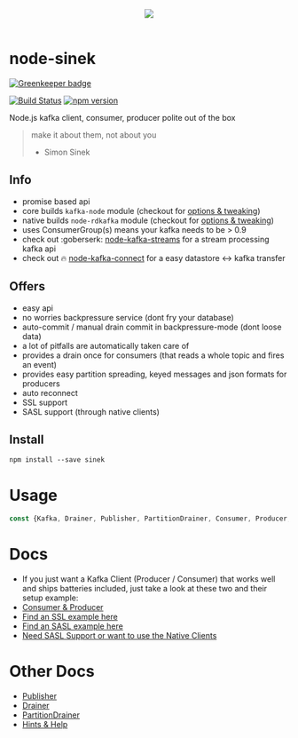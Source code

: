 <center><img src="https://cdn1.teamhellfall.de/contentdelivery/8642e870-7555-473a-b549-c520bd85bc51.0861a88f-28cf-42b6-88c7-f2942e64cc79.png?dim=165x125" /></center><br/>

# node-sinek

[![Greenkeeper badge](https://badges.greenkeeper.io/nodefluent/node-sinek.svg)](https://greenkeeper.io/)

[![Build Status](https://travis-ci.org/nodefluent/node-sinek.svg?branch=master)](https://travis-ci.org/nodefluent/node-sinek)
[![npm version](https://badge.fury.io/js/sinek.svg)](https://badge.fury.io/js/sinek)

Node.js kafka client, consumer, producer polite out of the box

> make it about them, not about you
> - Simon Sinek

## Info
- promise based api
- core builds `kafka-node` module (checkout for [options & tweaking](https://github.com/SOHU-Co/kafka-node/blob/master/README.md))
- native builds `node-rdkafka` module (checkout for [options & tweaking](https://github.com/edenhill/librdkafka/blob/master/CONFIGURATION.md))
- uses ConsumerGroup(s) means your kafka needs to be > 0.9
- check out :goberserk: [node-kafka-streams](https://github.com/nodefluent/kafka-streams) for a stream processing kafka api
- check out :fire: [node-kafka-connect](https://github.com/nodefluent/kafka-connect) for a easy datastore <-> kafka transfer

## Offers

- easy api
- no worries backpressure service (dont fry your database)
- auto-commit / manual drain commit in backpressure-mode (dont loose data)
- a lot of pitfalls are automatically taken care of
- provides a drain once for consumers (that reads a whole topic and fires an event)
- provides easy partition spreading, keyed messages and json formats for producers
- auto reconnect
- SSL support
- SASL support (through native clients)

## Install

```shell
npm install --save sinek
```

# Usage

```javascript
const {Kafka, Drainer, Publisher, PartitionDrainer, Consumer, Producer, NConsumer, NProducer} = require("sinek");
```

# Docs

* If you just want a Kafka Client (Producer / Consumer) that works well and ships batteries included,
just take a look at these two and their setup example:
* [Consumer & Producer](lib/connect/README.md)
* [Find an SSL example here](ssl-example/)
* [Find an SASL example here](sasl-ssl-example/)
* [Need SASL Support or want to use the Native Clients](lib/librdkafka/README.md)

# Other Docs

* [Publisher](docs/publisher.md)
* [Drainer](docs/drainer.md)
* [PartitionDrainer](docs/partition-drainer.md)
* [Hints & Help](docs/hints.md)
